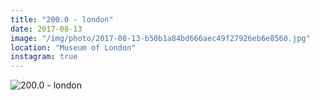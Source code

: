 ```yaml
---
title: "200.0 - london"
date: 2017-08-13
image: "/img/photo/2017-08-13-b50b1a84bd666aec49f27926eb6e8560.jpg"
location: "Museum of London"
instagram: true
---
```


![200.0 - london](/img/photo/2017-08-13-b50b1a84bd666aec49f27926eb6e8560.jpg)
